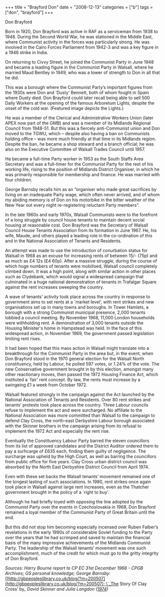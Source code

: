 +++
title = "Brayford Don"
date = "2008-12-13"
categories = ["b"]
tags = ["don", "brayford"]
+++

Don Brayford

Born in 1920, Don Brayford was active in RAF as a serviceman from 1938 to 1948. During the Second World War, he was stationed in the Middle East, where Communist activity in the forces was particularly strong. He was involved in the Cairo Forces Parliament from 1942-3 and was a key figure in a 1946 strike in India.

On returning to Civvy Street, he joined the Communist Party in June 1948 and became a leading figure in the Communist Party in Walsall, where he married Maud Bentley in 1949, who was a tower of strength to Don in all that he did.

This was a borough where the Communist Party’s important figures from the 1930s were Don and ‘Dusty’ Bennett, both of whom fought in Spain where Dusty died. Don Brayford could later recall being able to sell 500 Daily Workers at the opening of the famous Arboretum Lights, despite the onset of the cold war. (Featured image depicts the Lights.)

He was a member of the Clerical and Administrative Workers Union (later APEX now part of the GMB) and was a member of its Midlands Regional Council from 1948-51. But this was a fiercely anti-Communist union and Don moved to the TGWU, which – despite also having a ban on Communists holding office – was more much friendly at that time in its Midlands region. Despite the ban, he became a shop steward and a branch official; he was also on the Executive Committee of Walsall Trades Council until 1957.

He became a full-time Party worker in 1953 as the South Staffs Area Secretary and was a full-timer for the Communist Party for the rest of his working life, rising to the position of Midlands District Organiser, in which he was primarily responsible for membership and finance. He was married with four children. 

George Barnsby recalls him as an “organiser who made great sacrifices by living on an inadequate Party wage, which often never arrived, and of whom my abiding memory is of Don on his motorbike in the bitter weather of the New Year out every night re-registering reluctant Party members”.

In the late 1960s and early 1970s, Walsall Communists were to the forefront of a long struggle by council house tenants to maintain decent social housing at reasonable cost. Don Brayford was the Secretary of Walsall Council House Tenants Association from its formation in June 1967. He, his wife, Maude, and others played a leading role in the co-ordination of this and in the National Association of Tenants and Residents.

An attempt was made to use the introduction of conurbation status for Walsall in 1968 as an excuse for increasing rents of between 15/- (75p) and as much as £4 12s (£4 60p). After a massive struggle, during the course of which huge numbers of tenants were mobilised, Walsall council completely climbed down. It was a high point, along with similar action in other places such as Clydebank, which would signal a widespread campaign that culminated in a huge national demonstration of tenants in Trafalgar Square against the rent increases sweeping the country.

A wave of tenants’ activity took place across the country in response to government aims to set rents at a \`market level’, with rent strikes and new organisations set up in many towns and boroughs. In Tower Hamlets, a borough with a strong Communist municipal presence, 2,000 tenants lobbied a council meeting. By November 1968, 11,000 London households were withholding rent. A demonstration of 3,000 tenants outside the Housing Minister's home in Hampstead was held. In the face of this widespread action, in November 1969, the government passed legislation limiting rent rises.

It had been hoped that this mass action in Walsall might translate into a breakthrough for the Communist Party in the area but, in the event, when Don Brayford stood in the 1970 general election for the Walsall North constituency, held by Labour, he polled 597 votes, or 1.24% of the vote. The new Conservative government brought in by this election, amongst many other reactionary moves, then passed the 1972 Housing Finance Act, which instituted a \`fair’ rent concept. By law, the rents must increase by a swingeing £1 a week from October 1972.

Walsall featured strongly in the campaign against the Act launched by the National Association of Tenants and Residents. Over 80 rent strikes and tenants’ protests took place across the country. Three Labour councils refuse to implement the act and were surcharged. No affiliate to the National Association was more committed than Walsall to the campaign to defend Clay Cross, the north-east Derbyshire Labour borough associated with the Skinner brothers in the campaign arising from its refusal to implement the 1972 Act and especially the rent rise.

Eventually the Constituency Labour Party barred the eleven councillors from its list of approved candidates and the District Auditor ordered them to pay a surhcarge of £635 each, finding them guilty of negligence. The surcharge was upheld by the High Court, as well as barring the councillors from public office for five years. Clay Cross urban district council was absorbed by the North East Derbyshire District Council from April 1974. 

Even with these set backs the Walsall tenants’ movement remained one of the longest lasting of such associations. In 1980, rent strikes once again took place in Walsall against large rent increases, even as the Thatcher government brought in the policy of a \`right to buy’.

Although he had briefly toyed with opposing the line adopted by the Communist Party over the events in Czechoslovakia in 1968, Don Brayford remained a loyal member of the Communist Party of Great Britain until the end.

But this did not stop him becoming especially incensed over Ruben Falber’s revelations in the early 1990s of considerable Soviet funding to the Party over the years that he had scrimped and saved to maintain the financial basis of the many impressive achievements of the Midlands Communist Party. The leadership of the Walsall tenants’ movement was one such accomplishment, much of the credit for which must go to the gritty integrity of Don Brayford.  

_Sources: Harry Bourne report to CP EC 31st December 1968 - CPGB Archives; GS personal knowledge; George Barnsby:_ \[[http://gbpeopleslibrary.co.uk/blog/?m=200507](http://gbpeopleslibrary.co.uk/blog/?m=200507); \`_The Story Of Clay Cross’ by_ _David Skinner and Julia Langdon ([1974](http://en.wikipedia.org/wiki/1974 "1974"))_
